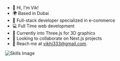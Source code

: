 - 👋 Hi, I'm Vik!
- 🌍 Based in Dubai
- 🚀 Full-stack developer specialized in e-commerce
- 💻 Full Time web development
- 🎨 Currently into Three.js for 3D graphics
- 🤝 Looking to collaborate on Next.js projects
- 📧 Reach me at vikhi333@gmail.com.


![Skills Image](https://loopmea.com/assets/images/skills.png)


<!---
vikhilvikhi/vikhilvikhi is a ✨ special ✨ repository because its `README.md` (this file) appears on your GitHub profile.
You can click the Preview link to take a look at your changes.
--->
